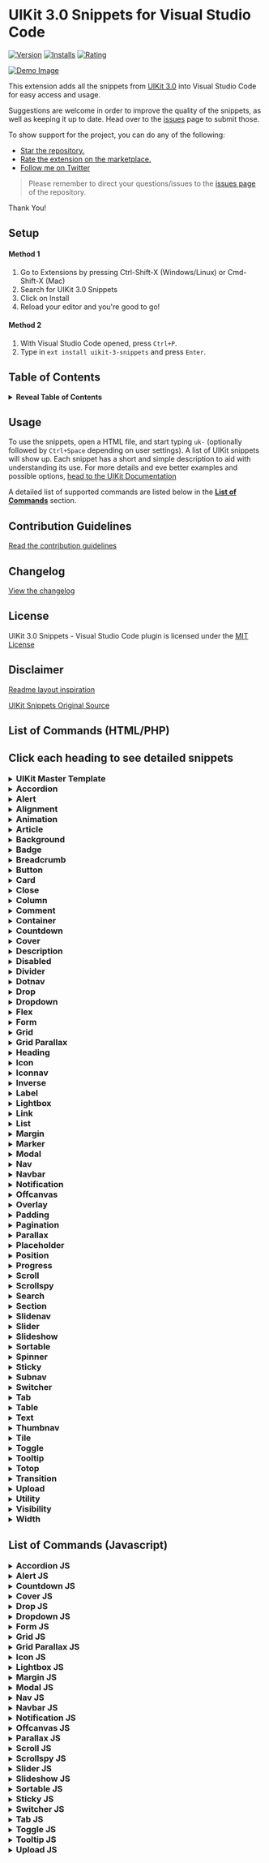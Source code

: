 UIKit 3.0 Snippets for Visual Studio Code
===

[![Version](https://vsmarketplacebadge.apphb.com/version/Keno.uikit-3-snippets.svg)](https://marketplace.visualstudio.com/items?itemName=Keno.uikit-3-snippets)
[![Installs](https://vsmarketplacebadge.apphb.com/installs/Keno.uikit-3-snippets.svg)](https://marketplace.visualstudio.com/items?itemName=Keno.uikit-3-snippets)
[![Rating](https://vsmarketplacebadge.apphb.com/rating/Keno.uikit-3-snippets.svg)](https://marketplace.visualstudio.com/items?itemName=Keno.uikit-3-snippets)

[![Demo Image](https://zippy.gfycat.com/AmusingGiftedJumpingbean.gif)](https://gfycat.com/AmusingGiftedJumpingbean)

This extension adds all the snippets from [UIKit 3.0](https://getuikit.com/docs/introduction) into Visual Studio Code for easy access and usage.

Suggestions are welcome in order to improve the quality of the snippets, as well as keeping it up to date.
Head over to the [issues](https://github.com/dons20/UIKit-VSCode/issues) page to submit those.

To show support for the project, you can do any of the following:

- [Star the repository.](https://github.com/dons20/UIKit-VSCode)
- [Rate the extension on the marketplace.](https://marketplace.visualstudio.com/items?itemName=Keno.uikit-3-snippets)
- [Follow me on Twitter](https://twitter.com/KCInnovations)

> Please remember to direct your questions/issues to the [issues page](https://github.com/dons20/UIKit-VSCode/issues) of the repository.

Thank You!

Setup
---
#### Method 1

1. Go to Extensions by pressing Ctrl-Shift-X (Windows/Linux) or Cmd-Shift-X (Mac)
2. Search for UIKit 3.0 Snippets
3. Click on Install
4. Reload your editor and you're good to go!

#### Method 2

1. With Visual Studio Code opened, press `Ctrl+P`.
2. Type in `ext install uikit-3-snippets` and press `Enter`.

Table of Contents
---
<details>
  <summary><strong>Reveal Table of Contents</strong>
  </summary>
  <p>

  * [UIKit 3.0 Snippets](#uikit-30-snippets-for-visual-studio-code)
  * [Setup](#setup)
    * [Method 1](#method-1)
    * [Method 2](#method-2)
  * [Table of Contents](#table-of-contents)
  * [Usage](#usage)
  * [Contribution Guidelines](#contribution-guidelines)
    * [Snippet Template](#snippet-template)
  * [Changelog](#changelog)
  * [License](#license)
  * [Disclaimer](#disclaimer)
  * [List of Commands (HTML/PHP/HTML Eex)](#list-of-commands-htmlphp)
    * [UIKit Master Template](#uikit-master-template)
    * [Accordion](#accordion)
    * [Alert](#alert)
    * [Alignment](#alignment)
    * [Animation](#animation)
    * [Article](#article)
    * [Background](#background)
    * [Badge](#badge)
    * [Breadcrumb](#breadcrumb)
    * [Button](#button)
    * [Card](#card)
    * [Close](#close)
    * [Column](#column)
    * [Comment](#comment)
    * [Container](#container)
    * [Countdown](#countdown)
    * [Cover](#cover)
    * [Description List](#description-list)
    * [Disabled](#disabled)
    * [Divider](#divider)
    * [Dotnav](#dotnav)
    * [Drop](#drop)
    * [Dropdown](#dropdown)
    * [Flex](#flex)
    * [Form](#form)
    * [Grid](#grid)
    * [Grid Parallax](#grid-parallax)
    * [Heading](#heading)
    * [Icon](#icon)
    * [Iconnav](#iconnav)
    * [Inverse](#inverse)
    * [Label](#label)
    * [Lightbox](#lightbox)
    * [Link](#link)
    * [List](#list)
    * [Margin](#margin)
    * [Marker](#marker)
    * [Modal](#modal)
    * [Nav](#nav)
    * [Navbar](#navbar)
    * [Notification](#notification)
    * [Offcanvas](#offcanvas)
    * [Overlay](#overlay)
    * [Padding](#padding)
    * [Pagination](#pagination)
    * [Parallax](#parallax)
    * [Placeholder](#placeholder)
    * [Position](#position)
    * [Progress](#progress)
    * [Scroll](#scroll)
    * [Scrollspy](#scrollspy)
    * [Search](#search)
    * [Section](#section)
    * [Slidenav](#slidenav)
    * [Sortable](#sortable)
    * [Spinner](#spinner)
    * [Sticky](#sticky)
    * [Subnav](#subnav)
    * [Switcher](#switcher)
    * [Tab](#tab)
    * [Table](#table)
    * [Text](#text)
    * [Toggle](#toggle)
    * [Tooltip](#tooltip)
    * [Totop](#totop)
    * [Transition](#transition)
    * [Upload](#upload)
    * [Utility](#utility)
    * [Visibility](#visibility)
    * [Width](#width)
  * [List of Commands (Javascript)](#list-of-commands-javascript)
    * [Accordion JS](#accordion-js)
    * [Alert JS](#alert-js)
    * [Countdown JS](#countdown-js)
    * [Cover JS](#cover-js)
    * [Drop JS](#drop-js)
    * [Dropdown JS](#dropdown-js)
    * [Form JS](#form-js)
    * [Grid JS](#grid-js)
    * [Grid Parallax JS](#grid-parallax-js)
    * [Icon JS](#icon-js)
    * [Lightbox JS](#lightbox-js)
    * [Margin JS](#margin-js)
    * [Modal JS](#modal-js)
    * [Nav JS](#nav-js)
    * [Navbar JS](#navbar-js)
    * [Notification JS](#notification-js)
    * [Offcanvas JS](#offcanvas-js)
    * [Parallax JS](#parallax-js)
    * [Scroll JS](#scroll-js)
    * [Scrollspy JS](#scrollspy-js)
    * [Sortable JS](#sortable-js)
    * [Sticky JS](#sticky-js)
    * [Switcher JS](#switcher-js)
    * [Tab JS](#tab-js)
    * [Toggle JS](#toggle-js)
    * [Tooltip JS](#tooltip-js)
    * [Upload JS](#upload-js)
    </p>
</details>

Usage
---
To use the snippets, open a HTML file, and start typing `uk-` (optionally followed by `Ctrl+Space` depending on user settings). A list of UIKit snippets will show up.
Each snippet has a short and simple description to aid with understanding its use. 
For more details and eve better examples and possible options, [head to the UIKit Documentation](https://getuikit.com/docs/introduction)

A detailed list of supported commands are listed below in the [**List of Commands**](#list-of-commands-htmlphp) section.

Contribution Guidelines
---
[Read the contribution guidelines](./CONTRIBUTING.md)

Changelog
---
[View the changelog](./CHANGELOG.md)

License
---
UIKit 3.0 Snippets - Visual Studio Code plugin is licensed under the [MIT License](http://opensource.org/licenses/MIT)

Disclaimer
---
[Readme layout inspiration](https://github.com/thekalinga/bootstrap4-vscode)

[UIKit Snippets Original Source](https://getuikit.com/docs/introduction)

List of Commands (HTML/PHP)
---

## Click each heading to see detailed snippets

<details><summary><h3 style='display: inline'>UIKit Master Template</h3></summary>
<p>

| Trigger | Description |
| :-------: | :-----------: |
| uk-$ | Creates a basic UIKit template |
| uk-$-css-import | Imports the default minified css file for UIKit |
| uk-$-js-import | Imports the minified scripts for UIKit |
</p>
</details>

<details><summary><h3 style='display: inline'>Accordion</h3></summary>
<p>

| Trigger | Description |
| :-------: | :-----------: |
| uk-accordion | [Attribute] Used to create an accordion element in a parent container |
| uk-accordion-sample | Creates a sample Accordion component |
| uk-accordion-no-collapse | Accordion that always keeps one item open |
| uk-accordion-multiple-open | Accordion that allows multiple items to be opened at once |
| uk-accordion-open-index | Accordion that opens an item by default |
</p>
</details>

<details><summary><h3 style='display: inline'>Alert</h3></summary>
<p>

| Trigger | Description |
| :-------: | :-----------: |
| uk-alert | [Attribute] Used to create an alert element in a block element |
| uk-alert-default | A default alert applied to a div |
| uk-alert-close | An alert with a close button |
| uk-alert-styled | An alert with a chosen style applied |
</p>
</details>

<details><summary><h3 style='display: inline'>Alignment</h3></summary>
<p>

| Trigger | Description |
| :-------: | :-----------: |
| uk-align | [Class] Floats the element to a selected position |
| uk-align-responsive | [Class] Floats the element on specific widths |
</p>
</details>

<details><summary><h3 style='display: inline'>Animation</h3></summary>
<p>

| Trigger | Description |
| :-------: | :-----------: |
| uk-animation-fade | [Class] The element fades in |
| uk-animation-scale | [Class] The element fades in and scales up or down |
| uk-animation-slide | [Class] The element fades in and slides in from a chosen direction |
| uk-animation-slide-custom | [Class] The element slides in with a specific distance |
| uk-animation-kenburns | [Class] The element scales slowly up without fading in |
| uk-animation-shake | [Class] The element shakes |
| uk-animation-reverse | [Class] The element's animation plays in reverse |
| uk-animation-fast | [Class] The element's animation plays at a faster speed |
| uk-animation-transform-origin | [Class] The element scales in from a different direction |
</p>
</details>

<details><summary><h3 style='display: inline'>Article</h3></summary>
<p>

| Trigger | Description |
| :-------: | :-----------: |
| uk-article-basic | A basic article layout |
| uk-article-sample | A complete sample article with placeholders |
</p>
</details>

<details><summary><h3 style='display: inline'>Background</h3></summary>
<p>

| Trigger | Description |
| :-------: | :-----------: |
| uk-background-color | [Class] Applies the selected background color |
| uk-background-size | [Class] Scales the background image to a selected size |
| uk-background-position | [Class] Alters the initial position of the background iamge |
| uk-background-norepeat | [Class] Prevents the background image from being repeated |
| uk-background-fixed | [Class] Locks the image in place while scrolling |
| uk-background-image-responsive | [Class] Shows the background image on widths of chosen size upwards |
| uk-background-blend | [Class] Applies a chosen blend mode to the background image |
</p>
</details>

<details><summary><h3 style='display: inline'>Badge</h3></summary>
<p>

| Trigger | Description |
| :-------: | :-----------: |
| uk-badge | [Class] Used to create a notification badge in an inline element |
| uk-badge-span | Creates a simple notification badge span |
| uk-badge-anchor | Creates a simple notification badge anchor |
</p>
</details>

<details><summary><h3 style='display: inline'>Breadcrumb</h3></summary>
<p>

| Trigger | Description |
| :-------: | :-----------: |
| uk-breadcrumb | [Class] Used to create a breadcrumb list |
| uk-breadcrumb-list | Creates a default breadcrumb list |
</p>
</details>

<details><summary><h3 style='display: inline'>Button</h3></summary>
<p>

| Trigger | Description |
| :-------: | :-----------: |
| uk-button-anchor | Creates an anchor with a button style |
| uk-button-styled | Creates a button with a chosen style |
| uk-button-disabled | Creates a disabled button |
| uk-button-size | Creates a button with a selected size |
| uk-button-dropdown | Creates a button that toggles a dropdown menu |
| uk-button-group | Creates a group of buttons |
| uk-button-group-dropdown | Creates a button group with a dropdown toggle on the right |
</p>
</details>

<details><summary><h3 style='display: inline'>Card</h3></summary>
<p>

| Trigger | Description |
| :-------: | :-----------: |
| uk-card-styled | Creates a card with a chosen style |
| uk-card-secondary | Creates a card with a secondary style |
| uk-card-hover | Creates a card with a hover effect |
| uk-card-small | Creates a card with reduced padding |
| uk-card-large | Creates a card with increased padding |
| uk-card-header-footer | Creates a card divided into three sections |
| uk-card-media | Displays an image inside a card without any spacing |
| uk-card-horizontal | Creates a card with a horizontal layout (Ideal for media-left & media-right) |
| uk-card-badge | Creates a card with a styled badge inside |
</p>
</details>

<details><summary><h3 style='display: inline'>Close</h3></summary>
<p>

| Trigger | Description |
| :-------: | :-----------: |
| uk-close | [Attribute] Used to create a close button |
| uk-close-button | Creates a close button |
| uk-close-button-large | Creates a larger close button |
</p>
</details>

<details><summary><h3 style='display: inline'>Column</h3></summary>
<p>

| Trigger | Description |
| :-------: | :-----------: |
| uk-column | [Class] Displays the inline content in multiple columns |
| uk-column-responsive | [Class] Displays the inline content in multiple columns on specific width breakpoints |
| uk-column-divider | [Class] Displays the inline content in multiple columns seperated by dividers |
| uk-column-span | Creates a column with an inline element that spans each column |
</p>
</details>

<details><summary><h3 style='display: inline'>Comment</h3></summary>
<p>

| Trigger | Description |
| :-------: | :-----------: |
| uk-comment-default | Creates a standard comment layout |
| uk-comment-primary | Creates a highlighted comment with a standard layout |
| uk-comment-list | Creates a nestable list of comments |
</p> 
</details>

<details><summary><h3 style='display: inline'>Container</h3></summary>
<p>

| Trigger | Description |
| :-------: | :-----------: |
| uk-container | [Class] Used to create a centered container |
| uk-container-default | Creates a centered container |
| uk-container-size | Creates a container with varying size | 
</p>
</details>

<details><summary><h3 style='display: inline'>Countdown</h3></summary>
<p>

| Trigger | Description |
| :-------: | :-----------: |
| uk-countdown | [Attribute] Used to create a countdown timer |
| uk-countdown-sample | Creates a countdown timer. Date is in the format: YYYY-MM-DDThh:mm:ssTZD |
| uk-countdown-separator | Creates a countdown timer with each number separated by a colon |
| uk-countdown-label | Used to add a label to each number on the countdown timer |
</p>
</details>

<details><summary><h3 style='display: inline'>Cover</h3></summary>
<p>

| Trigger | Description |
| :-------: | :-----------: |
| uk-cover-container | Creates an image that covers its parent element |
| uk-cover-container-video | Creates a video that covers its parent element |
| uk-cover-container-iframe | Creates an iframe that covers its parent element |
| uk-cover-container-responsive | Creates an element that scales responsively with its parent |
</p>
</details>

<details><summary><h3 style='display: inline'>Description</h3></summary>
<p>

| Trigger | Description |
| :-------: | :-----------: |
| uk-description-list | [Class] Used to create a description list |
| uk-description-list-sample | Creates a sample list to display terms and descriptions below each other |
| uk-description-list-divider | Creates a divided description list |
</p>
</details>

<details><summary><h3 style='display: inline'>Disabled</h3></summary>
<p>

| Trigger | Description |
| :-------: | :-----------: |
| uk-disabled | [Class] Disables an item within a list |
</p>
</details>

<details><summary><h3 style='display: inline'>Divider</h3></summary>
<p>

| Trigger | Description |
| :-------: | :-----------: |
| uk-divider-icon | Creates a divider with a decoration |
| uk-divider-small | Creates a smaller divider |
</p>
</details>

<details><summary><h3 style='display: inline'>Dotnav</h3></summary>
<p>

| Trigger | Description |
| :-------: | :-----------: |
| uk-dotnav | Creates a navigation list with dots |
| uk-dotnav-vertical | Creates a vertical navigation list with dots |
| uk-dotnav-overlay | Creates a dotnav as an overlay for an element |
| uk-dotnav-centered-viewport | Creates a dotnav centered vertically and aligned right |
</p>
</details>

<details><summary><h3 style='display: inline'>Drop</h3></summary>
<p>

| Trigger | Description |
| :-------: | :-----------: |
| uk-drop | [Attribute] Used to create a drop component |
| uk-drop-basic | Creates a basic drop component |
| uk-drop-example | Creates two example drops with different modes |
| uk-drop-grid | Creates a drop with a grid inside |
| uk-drop-position | Creates a drop with its alignment adjusted |
| uk-drop-boundary | Creates a drop with a predetermined element as its boundary |
| uk-drop-boundary-aligned | Creates a drop aligned to its boundary |
| uk-drop-offset | Creates a drop with an offset |
| uk-drop-animated | Creates a drop with an offset |
</p>
</details>

<details><summary><h3 style='display: inline'>Dropdown</h3></summary>
<p>

| Trigger | Description |
| :-------: | :-----------: |
| uk-dropdown | [Attribute] Used to create a dropdown in a block element such as a div |
| uk-dropdown-basic | Creates a basic dropdown underneath a button toggle |
| uk-dropdown-basic-inline | Creates a basic dropdown grouped with its toggle |
| uk-dropdown-nav | Creates a dropdown containing a nav element |
| uk-dropdown-grid | Creates a dropdown containing a grid |
| uk-dropdown-position | Creates a dropdown with its alignment adjusted |
| uk-dropdown-boundary | Determines a parent element as the dropdown's boundary |
| uk-dropdown-boundary-aligned | Aligns the dropdown to the parent's boundary |
| uk-dropdown-offset | Defines a custom offset for the dropdown |
| uk-dropdown-animated | Applies one or more animations to the dropdown |
</p>
</details>

<details><summary><h3 style='display: inline'>Flex</h3></summary>
<p>

| Trigger | Description |
| :-------: | :-----------: |
| uk-flex | [Class] Used to apply a flexbox layout model to an element |
| uk-flex-block | Creates a flex container and behaves like a block element |
| uk-flex-inline | Creates a flex container and behaves like an inline element |
| uk-flex-horizontal-alignment | Defines the horizontal alignment of flex items and distributes space between them |
| uk-flex-horizontal-alignment-responsive | Defines the horizontal alignment of flex items on specific device widths |
| uk-flex-vertical-alignment | Defines the vertical alignment of flex items and distributes space between them |
| uk-flex-direction | Defines the axis that flex items are placed on and their direction |
| uk-flex-wrap-modifier | Defines the axis that flex items are placed on and their direction |
| uk-flex-item-order | [Class] Displays an item as the first or last one (Add to item) |
| uk-flex-item-dimensions | [Class] Determines how much space a flex item should take up (Add to item) |
| uk-flex-grid-example | Creates a sample flex with a grid inside |
</p>
</details>

<details><summary><h3 style='display: inline'>Form</h3></summary>
<p>

| Trigger | Description |
| :-------: | :-----------: |
| uk-form-sample | Creates a sample form with all elements as reference |
| uk-form-fieldset | Creates a fieldset for a form |
| uk-form-legend | Creates a legend for a form |
| uk-form-states | [Class] Applies a custom state to a form control |
| uk-form-disabled | Disables a form control |
| uk-form-sizes | Modifies the size of an input, select or textarea |
| uk-form-width-modifiers | Modifies the width of an input, select or textarea |
| uk-form-blank | Minimizes the styling of form controls |
| uk-form-stacked | Stacks labels and controls on top of each other |
| uk-form-horizontal | Aligns labels and controls horizontally (use uk-form-controls-text to better align checkboxes and radio buttons) |
| uk-form-icon | Creates a form control with an icon inside to the left (or right with flip class) |
| uk-form-icon-click | Creates a form icon that can be clicked |
| uk-form-grid-example | Creates a form defined by a grid layout |
| uk-form-custom-control | Replaces a file input or select form with your own HTML content |
</p>
</details>

<details><summary><h3 style='display: inline'>Grid</h3></summary>
<p>

| Trigger | Description |
| :-------: | :-----------: |
| uk-grid | [Attribute] Used to create a grid container inside a div |
| uk-grid-stacked | Creates a basic stacked grid container |
| uk-grid-expanded | Creates an expanded grid container with elements side by side |
| uk-grid-gutter-modifier | Modifies the spacing between grid items |
| uk-grid-nested-sample | Creates a sample nested grid |
| uk-grid-divided | Seperates each grid cell with lines |
| uk-grid-match-height | Matches the height of all grid cells |
| uk-grid-match-cell | [Class] Matches the height of a grid cell |
| uk-grid-width | Manually determines the column widths |
| uk-grid-flex | Combines a grid element with flex |
</p>
</details>

<details><summary><h3 style='display: inline'>Grid Parallax</h3></summary>
<p>

| Trigger | Description |
| :-------: | :-----------: |
| uk-grid-parallax | [Attribute] Used to add a scrolling effect to columns within a grid |
</p>
</details>

<details><summary><h3 style='display: inline'>Heading</h3></summary>
<p>

| Trigger | Description |
| :-------: | :-----------: |
| uk-heading-primary | [Class] Used to create an emphasized heading |
| uk-heading-primary-sample | Creates an emphasized heading |
| uk-heading-divider | [Class] Used to create a heading with a divider underneath |
| uk-heading-divider-sample | Creates a heading with a divider underneath |
| uk-heading-bullet | [Class] Used to create a heading used in a list |
| uk-heading-bullet-sample | Creates a heading as part of a list |
| uk-heading-line | [Class] Used to create a heading with a vertically centered line |
| uk-heading-line-sample | Creates a heading with a vertically centered line |
</p>
</details>

<details><summary><h3 style='display: inline'>Icon</h3></summary>
<p>

| Trigger | Description |
| :-------: | :-----------: |
| uk-icon-span | Creates an icon within a span. (List of Icons Here: https://getuikit.com/docs/icon) |
| uk-icon-link | Creates an icon within a link. (List of Icons Here: https://getuikit.com/docs/icon) |
| uk-icon-ratio | Modifies the size of the icon by the ratio |
| uk-icon-link-modifier | Resets the default link styling to a more muted color when using an icon inside an anchor |
| uk-icon-button-modifier | Creates an icon button |
| uk-icon-image-modifier | Scales a background image to the size of an icon |
</p>
</details>

<details><summary><h3 style='display: inline'>Iconnav</h3></summary>
<p>

| Trigger | Description |
| :-------: | :-----------: |
| uk-iconnav | [Class] Used to create a navigation consisting of icons |
| uk-iconnav-horizontal | Creates a navigation consisting of icons |
| uk-iconnav-vertical | Creates a vertical navigation consisting of icons |
</p>
</details>

<details><summary><h3 style='display: inline'>Inverse</h3></summary>
<p>

| Trigger | Description |
| :-------: | :-----------: |
| uk-light | [Class] Used to improve the visibility of objects on light backgrounds in a light style |
| uk-inverse-light | Improves the visibility of objects on dark backgrounds in a light style |
| uk-dark | [Class] Used to improve the visibility of objects on light backgrounds in a dark style |
| uk-inverse-dark | Improves the visibility of objects on light backgrounds in a dark style |
</p>
</details>

<details><summary><h3 style='display: inline'>Label</h3></summary>
<p>

| Trigger | Description |
| :-------: | :-----------: |
| uk-label | [Class] Used to create a label in a span element |
| uk-label-default | Creates a label with a default style |
| uk-label-success | Creates a label with a success style |
| uk-label-warning | Creates a label with a warning style |
| uk-label-danger | Creates a label with a danger style |
</p>
</details>

<details><summary><h3 style='display: inline'>Lightbox</h3></summary>
<p>

| Trigger | Description |
| :-------: | :-----------: |
| uk-lightbox | [Attribute] Turns all the anchors inside a container into lightbox links |
| uk-lightbox-basic | Creates a lightbox container with an anchor inside |
| uk-lightbox-caption | Creates a lightbox container with a caption at the bottom |
| uk-lightbox-animation | Creates a lightbox container with a modified transition animation |
| uk-lightbox-alternate-content | Creates a lightbox container with multiple content types |
</p>
</details>

<details><summary><h3 style='display: inline'>Link</h3></summary>
<p>

| Trigger | Description |
| :-------: | :-----------: |
| uk-link-muted | Creates a link with a muted style |
| uk-link-text | Creates a link with a body text style |
| uk-link-heading | Creates a link with a heading style |
| uk-link-reset | Creates a link that inherits its color from its parent |
</p>
</details>

<details><summary><h3 style='display: inline'>List</h3></summary>
<p>

| Trigger | Description |
| :-------: | :-----------: |
| uk-list | [Class] Used to create a basic ordered or unordered list |
| uk-list-basic | Creates a basic ordered or unordered list |
| uk-list-bullet-modifier | Creates a bulleted list |
| uk-list-divider-modifier | Creates a divided list |
| uk-list-striped-modifier | Creates a striped list |
| uk-list-large-modifier | Creates a list with increased spacing between items. Can be combined with other list styles |
</p>
</details>

<details><summary><h3 style='display: inline'>Margin</h3></summary>
<p>

| Trigger | Description |
| :-------: | :-----------: |
| uk-margin | [Class] Adds top margin, if it is preceded by another element, and always bottom margin |
| uk-margin-position | [Class] Adds the selected margin to that side |
| uk-margin-size | [Class] Adds a margin of chosen size |
| uk-margin-size-position | [Class] Adds a margin of chosen size to the chosen side |
| uk-margin-remove | [Class] Removes all margins |
| uk-margin-remove-position | [Class] Removes the margin the chosen side(s) |
| uk-margin-auto | [Class] Sets left and right margins to auto, centering block and flex elements |
| uk-margin-auto-position | [Class] Sets the selected margin to auto, pushing block and flex elements to the opposite end |
| uk-margin-dynamic-sample | Automatically adds spacing to stacking elements with the uk-margin attribute |
</p>
</details>

<details><summary><h3 style='display: inline'>Marker</h3></summary>
<p>

| Trigger | Description |
| :-------: | :-----------: |
| uk-marker | [Attribute] Used to create a marker icon that can be displayed on top of images |
</p>
</details>

<details><summary><h3 style='display: inline'>Modal</h3></summary>
<p>

| Trigger | Description |
| :-------: | :-----------: |
| uk-modal | [Attribute] Used to create a modal |
| uk-modal-sample | Creates a modal with a button toggle |
| uk-modal-close-default | Creates a modal with close button inside |
| uk-modal-close-outside | Creates a modal with close button outside |
| uk-modal-center | Creates a centered modal using the parameter 'center' |
| uk-modal-header-footer | Creates a modal divided into different content sections |
| uk-modal-caption | Creates a modal with a caption outside of it |
| uk-modal-container-modifier | Creates a modal that expands to the default container width |
| uk-modal-full-modifier | Creates a modal that fills the entire page |
</p>
</details>

<details><summary><h3 style='display: inline'>Nav</h3></summary>
<p>

| Trigger | Description |
| :-------: | :-----------: |
| uk-nav | [Class] Used to create a nav with optional styling |
| uk-nav-default | Creates a nav with default styling |
| uk-nav-nested | Creates a nested nav with default styling |
| uk-nav-accordion | Creates an accordion-styled nav with icons for parents |
| uk-nav-accordion-multiple-open | Creates an accordion nav that can have multiple sub-navs open at once |
| uk-nav-header | Creates a nav header |
| uk-nav-divider | Creates a nav divider |
| uk-nav-primary | Creates a nav with emphasized styling |
| uk-nav-center | Creates a centered nav |
| uk-nav-dropdown | Creates a nav in a dropdown |
| uk-nav-navbar | Creates a nav in a navbar |
</p>
</details>

<details><summary><h3 style='display: inline'>Navbar</h3></summary>
<p>

| Trigger | Description |
| :-------: | :-----------: |
| uk-navbar | [Attribute] Used to create a navigation bar |
| uk-navbar-sample | Creates a primary navigation bar |
| uk-navbar-multiple | Creates multiple navigations inside the navbar container |
| uk-navbar-click | Creates a primary navigation bar that is toggled with a click |
| uk-navbar-transparent | Creates a transparent navigation bar |
| uk-navbar-subtitle | Creates a subtitle for a navbar item |
| uk-navbar-custom-content | Creates a navbar which can hold custom items (text, icons, buttons, forms) |
| uk-navbar-centered-logo | Creates a navbar with a centered logo |
| uk-navbar-toggle-item | Creates a navbar with an icon as a toggle |
| uk-navbar-dropdown | Creates a navbar with a dropdown component |
| uk-navbar-dropdown-multiple-columns | Creates a navbar dropdown with multiple columns |
| uk-navbar-dropdown-boundary-align | Creates a navbar with dropdowns aligned to the navbar boundary |
| uk-navbar-dropdown-justify | Creates a navbar with dropdowns justified |
| uk-navbar-dropbar | Creates a navbar with dropdowns justified |
| uk-navbar-dropbar-push | Creates a navbar with a dropdown that pushes page content down to fit the space |
</p>
</details>

<details><summary><h3 style='display: inline'>Notification</h3></summary>
<p>

| Trigger | Description |
| :-------: | :-----------: |
| uk-notification-example | Creates a notification example using javascript |
| uk-notification-html-message | Creates a notification with html content |
| uk-notification-position | Creates a notification with an adjusted position |
| uk-notification-style | Creates a styled notification |
| uk-notification-close-all | Closes all notifications |
</p>
</details>

<details><summary><h3 style='display: inline'>Offcanvas</h3></summary>
<p>

| Trigger | Description |
| :-------: | :-----------: |
| uk-offcanvas | [Attribute] Used to create an off-canvas |
| uk-offcanvas-sample | Creates a basic off-canvas |
| uk-offcanvas-overlay | Creates an off-canvas that adds an overlay to the page |
| uk-offcanvas-flip-modifier | Creates an off-canvas that slides in from the right |
| uk-offcanvas-animation-mode | Creates an off-canvas with a modified animation mode for its entrance |
| uk-offcanvas-nav | Creates an off-canvas containing a nav component |
</p>
</details>

<details><summary><h3 style='display: inline'>Overlay</h3></summary>
<p>

| Trigger | Description |
| :-------: | :-----------: |
| uk-overlay | [Class] Used to create a basic image overlay |
| uk-overlay-basic | Creates a basic image overlay at a modifiable position |
| uk-overlay-style-default | Creates an image overlay with a default style |
| uk-overlay-style-primary | Creates an image overlay with a primary style |
| uk-overlay-icon | Creates an image overlay icon |
</p>
</details>

<details><summary><h3 style='display: inline'>Padding</h3></summary>
<p>

| Trigger | Description |
| :-------: | :-----------: |
| uk-padding | [Class] Adds default padding to the element |
| uk-padding-size | [Class] Adds a smaller or larger padding to the element |
| uk-padding-remove | [Class] Removes all padding from an element |
| uk-padding-remove-position | [Class] Removes padding from the chosen side(s) of an element |
</p>
</details>

<details><summary><h3 style='display: inline'>Pagination</h3></summary>
<p>

| Trigger | Description |
| :-------: | :-----------: |
| uk-pagination | [Class] Used to create a simple pagination for navigation through pages |
| uk-pagination-basic | Creates a simple pagination for navigation through pages |
| uk-pagination-alignment | Creates a simple pagination aligned with flex |
| uk-pagination-previous-next | Creates a previous and next button inside of a pagination |
</p>
</details>

<details><summary><h3 style='display: inline'>Parallax</h3></summary>
<p>

| Trigger | Description |
| :-------: | :-----------: |
| uk-parallax | [Attribute] Used to animate CSS properties depending on the scroll position of the document |
| uk-parallax-properties | [Attribute] Inserts the parallax attribute with a list of animatable properties |
| uk-parallax-start-end | [Attribute] Sets the start and end values of a property by seperating them with a comma |
| uk-parallax-viewport | [Attribute] Defines how far inside the viewport the element is scrolled until the animation is completed |
| uk-parallax-sample | Creates a sample div with parallax enabled |
| uk-parallax-nested-sample | Showcases nested parallax elements |
| uk-parallax-target-sample | Creates a parallax animation based on the viewport visibility of another element |
| uk-parallax-easing-sample | Creates a parallax element with a modifiable easing value |
| uk-parallax-color-sample | Creates a parallax element with a color transition |
| uk-parallax-filter-sample | Creates a parallax element with css filters |
</p>
</details>

<details><summary><h3 style='display: inline'>Placeholder</h3></summary>
<p>

| Trigger | Description |
| :-------: | :-----------: |
| uk-placeholder | [Class] Used to create a placeholder space |
| uk-placeholder-sample | Creates a placeholder space |
</p>
</details>

<details><summary><h3 style='display: inline'>Position</h3></summary>
<p>

| Trigger | Description |
| :-------: | :-----------: |
| uk-position | [Class] Positions the element at the chosen location |
| uk-position-extended | [Class] Positions the element at specific locations without it being spread over its parent container |
| uk-position-cover | [Class] Positions the element to cover its container |
| uk-position-small | [Class] Positions the element at specific locations with a small margin |
| uk-position-medium | [Class] Positions the element at specific locations with a medium margin |
| uk-position-large | [Class] Positions the element at specific locations with a large margin |
| uk-position-relative | [Class] Positions the element at a relative position |
| uk-position-absolute | [Class] Positions the element at an absolute position |
| uk-position-fixed | [Class] Positions the element at a fixed position |
| uk-position-z-index | [Class] Positions the element at a z-index position of 1 |
</p>
</details>

<details><summary><h3 style='display: inline'>Progress</h3></summary>
<p>

| Trigger | Description |
| :-------: | :-----------: |
| uk-progress | [Class] Used to create a progress bar |
| uk-progress-sample | Creates a progress bar |
</p>
</details>

<details><summary><h3 style='display: inline'>Scroll</h3></summary>
<p>

| Trigger | Description |
| :-------: | :-----------: |
| uk-scroll | [Attribute] Used to create a link that smooth scrolls to the targeted element with a matching id |
| uk-scroll-anchor | Creates a link that smooth scrolls to the targetted element with matching id |
</p>
</details>

<details><summary><h3 style='display: inline'>Scrollspy</h3></summary>
<p>

| Trigger | Description |
| :-------: | :-----------: |
| uk-scrollspy | [Attribute] Used to add a scrollspy to an element |
| uk-scrollspy-sample | Adds the scrollspy attribute to an element and animates it when in view |
| uk-scrollspy-group | Adds the scrollspy attribute to an element and animates it when in view |
</p>
</details>

<details><summary><h3 style='display: inline'>Search</h3></summary>
<p>

| Trigger | Description |
| :-------: | :-----------: |
| uk-search | [Class] Used to create a search bar |
| uk-search-default | Creates a search bar with default styling |
| uk-search-icon | Creates a search bar with a search icon to the left |
| uk-search-icon-flip | Creates a search bar with a search icon to the right |
| uk-search-icon-button | Creates a search bar with a clickable search icon |
| uk-search-large | Creates a larger search bar |
| uk-search-navbar | Creates a search bar that can be used within a navbar |
| uk-search-toggle | Creates a toggle using a search icon |
| uk-search-navbar-toggle | Creates a search icon toggle inside of a navbar |
</p>
</details>

<details><summary><h3 style='display: inline'>Section</h3></summary>
<p>

| Trigger | Description |
| :-------: | :-----------: |
| uk-section | [Class] Used to create a section with optional styling |
| uk-section-default | Creates a section with a default style |
| uk-section-muted | Creates a section with a muted style |
| uk-section-primary | Creates a section with a primary style |
| uk-section-secondary | Creates a section with a secondary style |
| uk-section-preserve-color | Creates a section that preserves the font colours of child elements |
| uk-section-size-modifier | Creates a section with modified padding applied |
| uk-section-overlap-modifier | Creates a section that applies a border image and a negative offset |
</p>
</details>

<details><summary><h3 style='display: inline'>Slidenav</h3></summary>
<p>

| Trigger | Description |
| :-------: | :-----------: |
| uk-slidenav | Creates a previous and next button for flipping through slideshows |
| uk-slidenav-large | Creates a larger slidenav |
| uk-slidenav-position-overlay | Creates a slidenav positioned on top of an element |
| uk-slidenav-container | Displays a cojoint slidenav |
</p>
</details>

<details><summary><h3 style='display: inline'>Slider</h3></summary>
<p>

| Trigger | Description |
| :-------: | :-----------: |
| uk-slider | [Attribute] Used to create a responsive carousel |
| uk-slider-sample | Creates a responsive carousel slider |
| uk-slider-container | [Class] Creates a responsive carousel slider |
| uk-slider-gutter | Creates a carousel slider with a gutter between items |
| uk-slider-center | Creates a carousel slider with centered items |
| uk-slider-autoplay | Creates a carousel slider with autoplay activated |
| uk-slider-finite | Creates a carousel slider with infinite scrolling disabled |
| uk-slider-sets | Creates a carousel slider which loops through a set of slides |
| uk-slider-navigation | Creates a carousel slider with navigation controls |
| uk-slider-navigation-outside | Creates a carousel slider with outer navigation controls |
| uk-slider-viewport-height | Creates a carousel slider which expands to fill the height of its container |
| uk-slider-content-overlay | Creates a carousel slider with content overlays added |
| uk-slider-content-parallax | Creates a carousel slider with a parallax effect on the content |
| uk-slider-content-transitions | Creates a carousel slider with transition effects added |
| uk-slider-content-transitions-hover | Creates a carousel slider with transition effects on mouse hover |
</p>
</details>

<details><summary><h3 style='display: inline'>Slideshow</h3></summary>
<p>

| Trigger | Description |
| :-------: | :-----------: |
| uk-slideshow | [Attribute] Used to create a responsive slideshow with images and videos |
| uk-slideshow-sample | Creates a responsive slideshow with images and videos |
| uk-slideshow-animations | Creates a responsive slideshow with a modified transition animation |
| uk-slideshow-autoplay | Creates a responsive slideshow with autoplay enabled |
| uk-slideshow-infinite-scrolling | Creates a responsive slideshow with endless scrolling enabled (default) or disabled |
| uk-slideshow-ratio | Creates a responsive slideshow with a modified ratio |
| uk-slideshow-min-max-height | Creates a responsive slideshow with a minimum and/or maximum height |
</p>
</details>

<details><summary><h3 style='display: inline'>Sortable</h3></summary>
<p>

| Trigger | Description |
| :-------: | :-----------: |
| uk-sortable | [Attribute] Used to create a sortable, re-arrangable grid of elements |
| uk-sortable-sample | Creates a sortable, re-arrangable grid of elements |
| uk-sortable-handle | Creates a sortable list using a special handle button instead of the entire element |
| uk-sortable-group | Creates a sortable group that can interchange elements |
| uk-sortable-custom-class | Creates sortable that can apply multiple classes to items while being dragged |
</p>
</details>

<details><summary><h3 style='display: inline'>Spinner</h3></summary>
<p>

| Trigger | Description |
| :-------: | :-----------: |
| uk-spinner | [Attribute] Used to create an animated loading spinner |
| uk-spinner-sample | Creates an animated loading spinner |
</p>
</details>

<details><summary><h3 style='display: inline'>Sticky</h3></summary>
<p>

| Trigger | Description |
| :-------: | :-----------: |
| uk-sticky | [Attribute] Used to create an element that remains at the top of the viewport while scrolling down |
| uk-sticky-sample | Creates an element that remains at the top of the viewport while scrolling down |
| uk-sticky-offset | Creates a sticky element with a pixel offset from the top |
| uk-sticky-top | Creates a sticky element with a delay |
| uk-sticky-animation | Creates a sticky element with an animation when it reappears |
| uk-sticky-scroll-up | Creates a sticky element that shows only when scrolling up |
| uk-sticky-bottom | Creates a sticky element that is bound to a specific element |
| uk-sticky-responsive | Creates a sticky element that is only enabled on specified device widths and above |
</p>
</details>

<details><summary><h3 style='display: inline'>Subnav</h3></summary>
<p>

| Trigger | Description |
| :-------: | :-----------: |
| uk-subnav | [Class] Used to create a basic sub-navigation |
| uk-subnav-basic | Creates a basic sub-navigation with items wrapping into the next line |
| uk-subnav-divider | Creates a sub-navigation seperated with lines |
| uk-subnav-pill | Creates a sub-navigation that highlights the active item with a background |
| uk-subnav-dropdown | Creates a sub-navigation that contains a dropdown |
</p>
</details>

<details><summary><h3 style='display: inline'>Switcher</h3></summary>
<p>

| Trigger | Description |
| :-------: | :-----------: |
| uk-switcher | [Attribute] Used to create a switcher component |
| uk-switcher-basic | Creates a switcher that dynamically transitions through different content panes |
| uk-switcher-navigation | Creates a switcher with navigation controls within the content pane |
| uk-switcher-connect-containers | Creates a switcher that connects multiple content containers |
| uk-switcher-animation | Creates a switcher animates its transitions |
| uk-switcher-multiple-animations | Creates a switcher with multiple animations |
| uk-switcher-subnav | Creates a switcher combined with a subnav |
| uk-switcher-tab | Creates a switcher combined with a tab |
| uk-switcher-tab-vertical | Creates a switcher combined with a vertical tab |
| uk-switcher-button | Creates a switcher combined with a vertical tab |
| uk-switcher-nav | Creates a switcher combined with a vertical tab |
</p>
</details>

<details><summary><h3 style='display: inline'>Tab</h3></summary>
<p>

| Trigger | Description |
| :-------: | :-----------: |
| uk-tab | [Attribute] Used to create a basic tabbed navigation |
| uk-tab-basic | Creates a basic tabbed navigation |
| uk-tab-bottom | Creates a tab with items flipped to the bottom |
| uk-tab-vertical | Creates a tab with items aligned left or right |
| uk-tab-alignment | Creates a tab with items aligned left or right |
| uk-tab-dropdown | Creates a tab with a dropdown |
</p>
</details>

<details><summary><h3 style='display: inline'>Table</h3></summary>
<p>

| Trigger | Description |
| :-------: | :-----------: |
| uk-table | [Class] Used to create a table |
| uk-table-sample | Creates a table without any styling |
| uk-table-divider | Creates a table with each row seperated by a divider |
| uk-table-hover | Creates a table with a hover state on table rows |
| uk-table-sizing | Creates a table of a selected size |
| uk-table-striped | Creates a table with zebra-striping on table rows |
| uk-table-justify | Creates a table with the outer padding of the first and last columns removed |
| uk-table-middle | Creates a table with center aligned elements |
| uk-table-responsive | Creates a table that provides a horizontal scrollbar on smaller device screens when needed |
| uk-table-column-width | Modifies the width of a table column |
</p>
</details>

<details><summary><h3 style='display: inline'>Text</h3></summary>
<p>

| Trigger | Description |
| :-------: | :-----------: |
| uk-text-lead | [Class] Highlights text for subheadings and article subtitles |
| uk-text-meta | [Class] Text class for paragraphs with meta data about an article or similar |
| uk-text-size | [Class] Modifies the font size of text |
| uk-text-bold | [Class] Creates bold text |
| uk-text-transform | [Class] Transforms text characters into the chosen case |
| uk-text-color | [Class] Modifies the color of text into the chosen color scheme |
| uk-text-alignment | [Class] Aligns text to a chosen position |
| uk-text-alignment-responsive | [Class] Aligns text to a chosen position on specific screen widths |
| uk-text-vertical-alignment | [Class] Aligns text vertically |
| uk-text-wrapping | [Class] Wraps text according to your choice |
</p>
</details>

<details><summary><h3 style='display: inline'>Thumbnav</h3></summary>
<p>

| Trigger | Description |
| :-------: | :-----------: |
| uk-thumbnav | [Class] Used to create a thumbnail navigation |
| uk-thumbnav-sample | Creates a flexible thumbnail navigation |
| uk-thumbnav-vertical | Creates a vertical thumbnav |
| uk-thumbnav-overlay | Creates a thumbnav as an overlay for an element |
</p>
</details>

<details><summary><h3 style='display: inline'>Tile</h3></summary>
<p>

| Trigger | Description |
| :-------: | :-----------: |
| uk-tile | [Class] Used to create a tile with optional styling |
| uk-tile-size-modifier | [Class] Used to create a tile with modified sizing |
| uk-tile-default | Creates a tile with a default style |
| uk-tile-muted | Creates a tile with a muted style |
| uk-tile-primary | Creates a tile with a primary style |
| uk-tile-secondary | Creates a tile with a secondary style |
| uk-tile-padding | Creates a tile with modified padding from the padding component |
</p>
</details>

<details><summary><h3 style='display: inline'>Toggle</h3></summary>
<p>

| Trigger | Description |
| :-------: | :-----------: |
| uk-toggle | [Attribute] Used to create a toggle that shows/hides an element |
| uk-toggle-example | Creates a toggle that shows/hides an element |
| uk-toggle-multiple | Creates a toggle that shows/hides multiple elements |
| uk-toggle-custom-class | Creates a toggle that applies a custom class to the target element |
| uk-toggle-animation | Creates a toggle that animates when toggling between items |
| uk-toggle-multiple-animations | Creates a toggle with multiple animations |
| uk-toggle-queued-animation | Creates a toggle with queued animations |
| uk-toggle-modes | Changes the trigger mode for the toggle |
| uk-toggle-media | Toggles an element based on the screen width |
</p>
</details>

<details><summary><h3 style='display: inline'>Tooltip</h3></summary>
<p>

| Trigger | Description |
| :-------: | :-----------: |
| uk-tooltip | [Attribute] Used to create an element with a tooltip |
| uk-tooltip-sample | Creates an element with a tooltip |
| uk-tooltip-alignment | Creates a tooltip with a modified alignment |
| uk-tooltip-delay | Creates a tooltip with a specified delay in milliseconds |
</p>
</details>

<details><summary><h3 style='display: inline'>Totop</h3></summary>
<p>

| Trigger | Description |
| :-------: | :-----------: |
| uk-totop | [Attribute] Used to create an icon used for scrolling to the top of the page |
| uk-totop-sample | Creates an icon used for scrolling to the top of the page |
| uk-totop-smooth | Creates a totop component with smooth scrolling |
</p>
</details>

<details><summary><h3 style='display: inline'>Transition</h3></summary>
<p>

| Trigger | Description |
| :-------: | :-----------: |
| uk-transition-fade | Creates a smooth transition between two states when hovering an element |
| uk-transition-scale | Creates a smooth transition between two states when hovering an element |
| uk-transition-slide | Creates a smooth transition between two states when hovering an element |
| uk-transition-slide-size | Creates a smooth transition between two states when hovering an element |
</p>
</details>

<details><summary><h3 style='display: inline'>Upload</h3></summary>
<p>

| Trigger | Description |
| :-------: | :-----------: |
| uk-upload-select | Creates a button which opens a file select window |
| uk-upload-drop-area | Creates an area for files to be dropped and uploaded |
| uk-upload-script | Creates the upload script |
</p>
</details>

<details><summary><h3 style='display: inline'>Utility</h3></summary>
<p>

| Trigger | Description |
| :-------: | :-----------: |
| uk-utility-panel | Creates a panel used to outline a section of content |
| uk-utility-panel-scrollable | Creates a scrollable panel |
| uk-utility-float | [Class] Floats an element left or right |
| uk-utility-clearfix | [Class] Removes floats from this element and its children |
| uk-utility-overflow | [Class] Modifies an element's overflow behaviour |
| uk-utility-resize | [Class] Allows an element to be resized |
| uk-utility-display | [Class] Changes the display properties of an element |
| uk-utility-inline | [Class] Applies inline-block behaviour to an element, adds a max-width of 100% and creates a position context. Optionally clips overflowing child elements. |
| uk-utility-height | [Class] Modifies the height of an element to 100%/150px/300px/450px respectively. |
| uk-utility-max-height | [Class] Modifies the max-height of an element to 150px/300px/450px respectively. |
| uk-utility-viewport-height | Modifies the height of an element to fill the entire viewport. Height behaviour can be changed with an option. |
| uk-utility-match-height | Expands all children of a container to the same height. |
| uk-utility-match-height-specific | Matches the height of specific child elements |
| uk-utility-match-height-all | Matches the height of all child elements even in other rows |
| uk-utility-responsive | [Class] Applies a responsive behaviour to any element |
| uk-utility-preserve-width | [Class] Avoids responsive behaviour and preserves original dimensions |
| uk-utility-border-radius | [Class] Modifies the border radius of an element |
| uk-utility-box-shadow | [Class] Adds a box shadow to an element |
| uk-utility-box-shadow-bottom | [Class] Adds a box shadow to the bottom of an element |
| uk-utility-box-shadow-hover | [Class] Adds a box shadow to an element on hover |
| uk-utility-dropcap | Applies a drop cap on a paragraph |
| uk-utility-leader | Visually connects horizontal items with a line of dots |
| uk-utility-logo-text | Creates a text logo |
| uk-utility-logo-image | Creates an image logo |
| uk-utility-inline-svg | Adds an inline SVG |
| uk-utility-video | Adds a video that can automatically play when it comes into view |
| uk-utility-blend | [Class] Applies a modified blend mode to a background |
| uk-utility-transform-center | [Class] Centers an element to itself |
| uk-utility-transform-origin | [Class] Modifies the origin of an animation |
| uk-utility-disabled | [Class] Disables the click behaviour of any element |
| uk-utility-drag | [Class] Applies a move cursor to an element |
| uk-utility-dragover | [Class] Creates a box shadow used for upload areas when dragging a file over it |
</p>
</details>

<details><summary><h3 style='display: inline'>Visibility</h3></summary>
<p>

| Trigger | Description |
| :-------: | :-----------: |
| uk-hidden | [Attribute] Used for hiding an element |
| uk-hidden-class | [Class] Legacy class used for hiding an element. Recommended: Use 'hidden' attribute instead. |
| uk-hidden-responsive | [Class] Hides an element from screens larger than the specified width (640/960/1200/1600 px respectively) |
| uk-hidden-hover | Hides the content until the parent container is hovered |
| uk-visible | [Class] Shows an element on screens larger than the specified width (640/960/1200/1600 px respectively) |
| uk-invisible | [Class] Hides the element without removing it from the document flow. |
| uk-invisible-hover | Hides the content (without removing it from the document flow) until the parent container is hovered |
| uk-hidden-touch | Hides the content on touch devices |
| uk-hidden-notouch | Hides the content on devices without a touch screen |
</p>
</details>

<details><summary><h3 style='display: inline'>Width</h3></summary>
<p>

| Trigger | Description |
| :-------: | :-----------: |
| uk-width | [Class] Modifies the width of an element to take up a portion of its parent container, or the entire width. Usually used with 'uk-grid'. |
| uk-width-responsive | [Class] Modifies the width of an element to take up a portion of its parent container on specified device widths and higher. Columns stack on smaller sizes. |
| uk-width-auto | [Class] The item expands to the width of its own content. Usually used with 'uk-grid'. |
| uk-width-expand | [Class] The item expands to fill up the remaining space of the grid container. Usually used with 'uk-grid'. |
| uk-child-width | [Class] Evenly divides the width of all child elements in a 'uk-grid' |
| uk-child-width-responsive | [Class] Evenly divides the width of all child elements in a 'uk-grid' on specified device widths and higher. Columns stack on smaller sizes. |
| uk-fixed-width | [Class] Applies a fixed width to an element of 150/300/450/600/750 px respectively. |
</p> 
</details>

List of Commands (Javascript)
---

<details><summary><h3 style='display: inline'>Accordion JS</h3></summary>
<p>

| Trigger | Description |
| :-------: | :-----------: |
| uk-accordion | Initializes an accordion element with various options |
| uk-accordion-events | Triggers a function when a specified accordion event is triggered |
| uk-accordion-methods | Showcases the methods available to the accordion component |
</p>
</details>

<details><summary><h3 style='display: inline'>Alert JS</h3></summary>
<p>

| Trigger | Description |
| :-------: | :-----------: |
| uk-alert | Initializes an alert element with various options |
| uk-alert-events | Triggers a function when a specified alert event is triggered |
| uk-alert-methods | Showcases the methods available to the alert component |
</p>
</details>

<details><summary><h3 style='display: inline'>Countdown JS</h3></summary>
<p>

| Trigger | Description |
| :-------: | :-----------: |
| uk-countdown | Initializes a countdown element with various options |
| uk-countdown-methods | Showcases the methods available to the countdown component |
</p>
</details>

<details><summary><h3 style='display: inline'>Cover JS</h3></summary>
<p>

| Trigger | Description |
| :-------: | :-----------: |
| uk-cover | Initializes a cover element with various options |
</p>
</details>

<details><summary><h3 style='display: inline'>Drop JS</h3></summary>
<p>

| Trigger | Description |
| :-------: | :-----------: |
| uk-drop | Initializes a drop element with various options |
| uk-drop-events | Triggers a function when a specified drop event is triggered |
| uk-drop-methods | Showcases the methods available to the drop component |
</p>
</details>

<details><summary><h3 style='display: inline'>Dropdown JS</h3></summary>
<p>

| Trigger | Description |
| :-------: | :-----------: |
| uk-dropdown | Initializes a dropdown element with various options |
| uk-dropdown-events | Triggers a function when a specified dropdown event is triggered |
| uk-dropdown-methods | Showcases the methods available to the dropdown component |
</p>
</details>

<details><summary><h3 style='display: inline'>Form JS</h3></summary>
<p>

| Trigger | Description |
| :-------: | :-----------: |
| uk-form | Initializes a form element with various options |
</p>
</details>

<details><summary><h3 style='display: inline'>Grid JS</h3></summary>
<p>

| Trigger | Description |
| :-------: | :-----------: |
| uk-grid | Initializes a grid element with various options |
</p>
</details>

<details><summary><h3 style='display: inline'>Grid Parallax JS</h3></summary>
<p>

| Trigger | Description |
| :-------: | :-----------: |
| uk-grid-parallax | Initializes a grid parallax element with various options |
</p>
</details>

<details><summary><h3 style='display: inline'>Icon JS</h3></summary>
<p>

| Trigger | Description |
| :-------: | :-----------: |
| uk-icon | Initializes an icon element with various options |
</p>
</details>

<details><summary><h3 style='display: inline'>Lightbox JS</h3></summary>
<p>

| Trigger | Description |
| :-------: | :-----------: |
| uk-lightbox | Initializes a lightbox element with various options |
| uk-lightbox-events | Triggers a function when a specified lightbox event is triggered |
| uk-lightbox-methods | Showcases the methods available to the lightbox component |
| uk-lightbox-panel | Initializes a lightbox panel element with various options |
| uk-lightbox-panel-methods | Showcases the methods available to the lightbox panel component |
</p>
</details>

<details><summary><h3 style='display: inline'>Margin JS</h3></summary>
<p>

| Trigger | Description |
| :-------: | :-----------: |
| uk-margin | Initializes a margin element with various options |
</p>
</details>

<details><summary><h3 style='display: inline'>Modal JS</h3></summary>
<p>

| Trigger | Description |
| :-------: | :-----------: |
| uk-modal | Initializes a modal element with various options |
| uk-modal-events | Triggers a function when a specified modal event is triggered |
| uk-modal-methods | Showcases the methods available to the modal component |
| uk-modal-alert | Creates an alert box with one button |
| uk-modal-confirm | Creates a confirm dialog with your message and two buttons |
| uk-modal-prompt | Creates a dialog asking for a text input |
| uk-modal-dialog | Creates a dialog with any HTML content |
| uk-modal-dialog-sample | Creates a sample dialog which processes user input |
</p>
</details>

<details><summary><h3 style='display: inline'>Nav JS</h3></summary>
<p>

| Trigger | Description |
| :-------: | :-----------: |
| uk-nav | Initializes a nav element with various options |
| uk-nav-methods | Showcases the methods available to the nav component |
</p>
</details>

<details><summary><h3 style='display: inline'>Navbar JS</h3></summary>
<p>

| Trigger | Description |
| :-------: | :-----------: |
| uk-navbar | Initializes a navbar element with various options |
| uk-navbar-events | Triggers a function when a specified navbar event is triggered |
</p>
</details>

<details><summary><h3 style='display: inline'>Notification JS</h3></summary>
<p>

| Trigger | Description |
| :-------: | :-----------: |
| uk-notification | Creates a notification with various options |
| uk-notification-events | Triggers a function when a specified notification event is triggered |
| uk-notification-methods | Showcases the methods available to the notification component |
</p>
</details>

<details><summary><h3 style='display: inline'>Offcanvas JS</h3></summary>
<p>

| Trigger | Description |
| :-------: | :-----------: |
| uk-offcanvas | Initializes a offcanvas element with various options |
| uk-offcanvas-events | Triggers a function when a specified offcanvas event is triggered |
| uk-offcanvas-methods | Showcases the methods available to the offcanvas component |
</p>
</details>

<details><summary><h3 style='display: inline'>Parallax JS</h3></summary>
<p>

| Trigger | Description |
| :-------: | :-----------: |
| uk-parallax | Initializes a parallax element with various options |
</p>
</details>

<details><summary><h3 style='display: inline'>Scroll JS</h3></summary>
<p>

| Trigger | Description |
| :-------: | :-----------: |
| uk-scroll | Initializes a scroll element with various options |
</p>
</details>

<details><summary><h3 style='display: inline'>Scrollspy JS</h3></summary>
<p>

| Trigger | Description |
| :-------: | :-----------: |
| uk-scrollspy | Initializes a scrollspy with various options |
| uk-scrollspy-events | Triggers a function when a specified scrollspy event is triggered |
| uk-scrollspy-nav | Initializes a scrollspy nav with various options |
| uk-scrollspy-nav-events | Triggers a function when a specified scrollspy nav event is triggered |
</p>
</details>

<details><summary><h3 style='display: inline'>Slider JS</h3></summary>
<p>

| Trigger | Description |
| :-------: | :-----------: |
| uk-slider | Initializes a slider with various options |
| uk-slider-events | Triggers a function when a specified slider event is triggered |
| uk-slider-methods | Showcases the methods available to the slider component |
</p>
</details>

<details><summary><h3 style='display: inline'>Slideshow JS</h3></summary>
<p>

| Trigger | Description |
| :-------: | :-----------: |
| uk-slideshow | Initializes a slideshow with various options |
| uk-slideshow-events | Triggers a function when a specified slideshow event is triggered |
| uk-slideshow-methods | Showcases the methods available to the slideshow component |
</p>
</details>

<details><summary><h3 style='display: inline'>Sortable JS</h3></summary>
<p>

| Trigger | Description |
| :-------: | :-----------: |
| uk-sortable | Initializes a sortable with various options |
| uk-sortable-events | Triggers a function when a specified sortable event is triggered |
</p>
</details>

<details><summary><h3 style='display: inline'>Sticky JS</h3></summary>
<p>

| Trigger | Description |
| :-------: | :-----------: |
| uk-sticky | Initializes a sticky with various options |
| uk-sticky-events | Triggers a function when a specified sticky event is triggered |
</p>
</details>

<details><summary><h3 style='display: inline'>Switcher JS</h3></summary>
<p>

| Trigger | Description |
| :-------: | :-----------: |
| uk-switcher | Initializes a switcher with various options |
| uk-switcher-events | Triggers a function when a specified switcher event is triggered |
| uk-switcher-methods | Showcases the methods available to the switcher component |
</p>
</details>

<details><summary><h3 style='display: inline'>Tab JS</h3></summary>
<p>

| Trigger | Description |
| :-------: | :-----------: |
| uk-tab | Initializes a tab with various options |
| uk-tab-events | Triggers a function when a specified tab event is triggered |
| uk-tab-methods | Showcases the methods available to the tab component |
</p>
</details>

<details><summary><h3 style='display: inline'>Toggle JS</h3></summary>
<p>

| Trigger | Description |
| :-------: | :-----------: |
| uk-toggle | Initializes a toggle with various options |
| uk-toggle-events | Triggers a function when a specified toggle event is triggered |
| uk-toggle-methods | Showcases the methods available to the toggle component |
</p>
</details>

<details><summary><h3 style='display: inline'>Tooltip JS</h3></summary>
<p>

| Trigger | Description |
| :-------: | :-----------: |
| uk-tooltip | Initializes a tooltip with various options |
| uk-tooltip-events | Triggers a function when a specified tooltip event is triggered |
| uk-tooltip-methods | Showcases the methods available to the tooltip component |
</p>
</details>

<details><summary><h3 style='display: inline'>Upload JS</h3></summary>
<p>

| Trigger | Description |
| :-------: | :-----------: |
| uk-upload | Initializes a upload with various options |
| uk-upload-events | Triggers a function when a specified upload event is triggered |
| uk-upload-sample | Creates a sample upload script based on official docs |
</p>
</details>